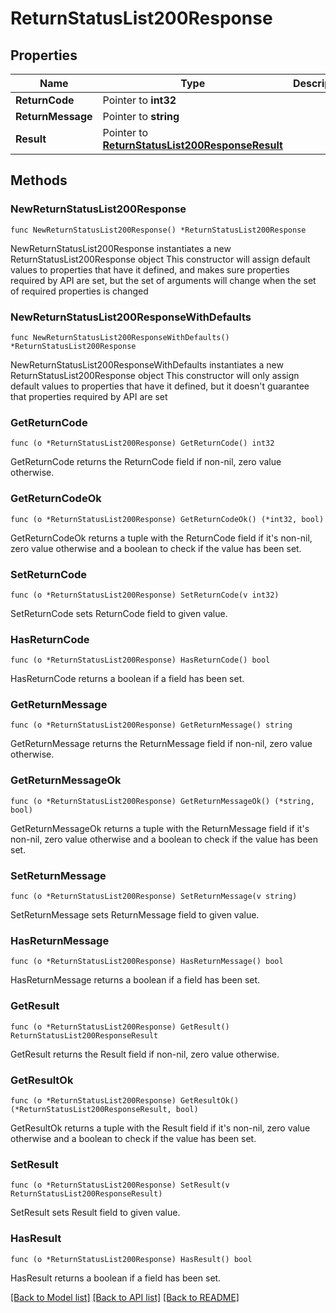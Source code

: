 # ReturnStatusList200Response

## Properties

Name | Type | Description | Notes
------------ | ------------- | ------------- | -------------
**ReturnCode** | Pointer to **int32** |  | [optional] 
**ReturnMessage** | Pointer to **string** |  | [optional] 
**Result** | Pointer to [**ReturnStatusList200ResponseResult**](ReturnStatusList200ResponseResult.md) |  | [optional] 

## Methods

### NewReturnStatusList200Response

`func NewReturnStatusList200Response() *ReturnStatusList200Response`

NewReturnStatusList200Response instantiates a new ReturnStatusList200Response object
This constructor will assign default values to properties that have it defined,
and makes sure properties required by API are set, but the set of arguments
will change when the set of required properties is changed

### NewReturnStatusList200ResponseWithDefaults

`func NewReturnStatusList200ResponseWithDefaults() *ReturnStatusList200Response`

NewReturnStatusList200ResponseWithDefaults instantiates a new ReturnStatusList200Response object
This constructor will only assign default values to properties that have it defined,
but it doesn't guarantee that properties required by API are set

### GetReturnCode

`func (o *ReturnStatusList200Response) GetReturnCode() int32`

GetReturnCode returns the ReturnCode field if non-nil, zero value otherwise.

### GetReturnCodeOk

`func (o *ReturnStatusList200Response) GetReturnCodeOk() (*int32, bool)`

GetReturnCodeOk returns a tuple with the ReturnCode field if it's non-nil, zero value otherwise
and a boolean to check if the value has been set.

### SetReturnCode

`func (o *ReturnStatusList200Response) SetReturnCode(v int32)`

SetReturnCode sets ReturnCode field to given value.

### HasReturnCode

`func (o *ReturnStatusList200Response) HasReturnCode() bool`

HasReturnCode returns a boolean if a field has been set.

### GetReturnMessage

`func (o *ReturnStatusList200Response) GetReturnMessage() string`

GetReturnMessage returns the ReturnMessage field if non-nil, zero value otherwise.

### GetReturnMessageOk

`func (o *ReturnStatusList200Response) GetReturnMessageOk() (*string, bool)`

GetReturnMessageOk returns a tuple with the ReturnMessage field if it's non-nil, zero value otherwise
and a boolean to check if the value has been set.

### SetReturnMessage

`func (o *ReturnStatusList200Response) SetReturnMessage(v string)`

SetReturnMessage sets ReturnMessage field to given value.

### HasReturnMessage

`func (o *ReturnStatusList200Response) HasReturnMessage() bool`

HasReturnMessage returns a boolean if a field has been set.

### GetResult

`func (o *ReturnStatusList200Response) GetResult() ReturnStatusList200ResponseResult`

GetResult returns the Result field if non-nil, zero value otherwise.

### GetResultOk

`func (o *ReturnStatusList200Response) GetResultOk() (*ReturnStatusList200ResponseResult, bool)`

GetResultOk returns a tuple with the Result field if it's non-nil, zero value otherwise
and a boolean to check if the value has been set.

### SetResult

`func (o *ReturnStatusList200Response) SetResult(v ReturnStatusList200ResponseResult)`

SetResult sets Result field to given value.

### HasResult

`func (o *ReturnStatusList200Response) HasResult() bool`

HasResult returns a boolean if a field has been set.


[[Back to Model list]](../README.md#documentation-for-models) [[Back to API list]](../README.md#documentation-for-api-endpoints) [[Back to README]](../README.md)


